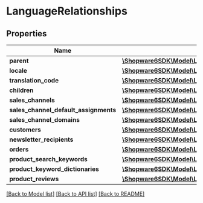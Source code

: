 # LanguageRelationships

## Properties
Name | Type | Description | Notes
------------ | ------------- | ------------- | -------------
**parent** | [**\Shopware6SDK\Model\LanguageRelationshipsParent**](LanguageRelationshipsParent.md) |  | [optional] 
**locale** | [**\Shopware6SDK\Model\LanguageRelationshipsLocale**](LanguageRelationshipsLocale.md) |  | [optional] 
**translation_code** | [**\Shopware6SDK\Model\LanguageRelationshipsTranslationCode**](LanguageRelationshipsTranslationCode.md) |  | [optional] 
**children** | [**\Shopware6SDK\Model\LanguageRelationshipsChildren**](LanguageRelationshipsChildren.md) |  | [optional] 
**sales_channels** | [**\Shopware6SDK\Model\LanguageRelationshipsSalesChannels**](LanguageRelationshipsSalesChannels.md) |  | [optional] 
**sales_channel_default_assignments** | [**\Shopware6SDK\Model\LanguageRelationshipsSalesChannelDefaultAssignments**](LanguageRelationshipsSalesChannelDefaultAssignments.md) |  | [optional] 
**sales_channel_domains** | [**\Shopware6SDK\Model\LanguageRelationshipsSalesChannelDomains**](LanguageRelationshipsSalesChannelDomains.md) |  | [optional] 
**customers** | [**\Shopware6SDK\Model\LanguageRelationshipsCustomers**](LanguageRelationshipsCustomers.md) |  | [optional] 
**newsletter_recipients** | [**\Shopware6SDK\Model\LanguageRelationshipsNewsletterRecipients**](LanguageRelationshipsNewsletterRecipients.md) |  | [optional] 
**orders** | [**\Shopware6SDK\Model\LanguageRelationshipsOrders**](LanguageRelationshipsOrders.md) |  | [optional] 
**product_search_keywords** | [**\Shopware6SDK\Model\LanguageRelationshipsProductSearchKeywords**](LanguageRelationshipsProductSearchKeywords.md) |  | [optional] 
**product_keyword_dictionaries** | [**\Shopware6SDK\Model\LanguageRelationshipsProductKeywordDictionaries**](LanguageRelationshipsProductKeywordDictionaries.md) |  | [optional] 
**product_reviews** | [**\Shopware6SDK\Model\LanguageRelationshipsProductReviews**](LanguageRelationshipsProductReviews.md) |  | [optional] 

[[Back to Model list]](../../README.md#documentation-for-models) [[Back to API list]](../../README.md#documentation-for-api-endpoints) [[Back to README]](../../README.md)

